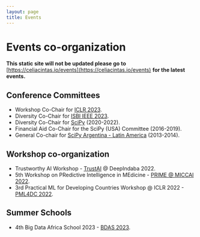 ```yaml
---
layout: page
title: Events
---
```


# Events co-organization 
**This static site will not be updated please go to** [https://celiacintas.io/events](https://celiacintas.io/events) **for the latest events.**

## Conference Committees

* Workshop Co-Chair for [ICLR 2023](https://iclr.cc/Conferences/2023/Committees).
* Diversity Co-Chair for [ISBI IEEE 2023](https://2023.biomedicalimaging.org/en/ORGANIZING-COMMITTEE.html).
* Diversity Co-Chair for [SciPy](https://www.scipy2022.scipy.org/organizers) (2020-2022).
* Financial Aid Co-Chair for the SciPy (USA) Committee (2016-2019).
* General Co-chair for [SciPy Argentina - Latin America](https://www.scipy.lat/es/scipycon.html) (2013-2014).


## Workshop co-organization

* Trustworthy AI Workshop - [TrustAI](https://trustaideepindaba.github.io/) @ DeepIndaba 2022.
* 5th Workshop on PRedictive Intelligence in MEdicine - [PRIME @ MICCAI 2022](https://basira-lab.com/prime-miccai-2022/).
* 3rd Practical ML for Developing Countries Workshop @ ICLR 2022 - [PML4DC 2022](https://pml4dc.github.io/iclr2022/organizers.html).

## Summer Schools

* 4th Big Data Africa School 2023 - [BDAS 2023](https://www.sarao.ac.za/students/4th-big-data-africa-school/).
